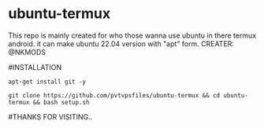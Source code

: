 # ubuntu-termux
This repo is mainly created for who those wanna use ubuntu in there termux android. it can make ubuntu 22.04 version with "apt" form.        CREATER: @NKMODS



#INSTALLATION
```
apt-get install git -y
```
```
git clone https://github.com/pvtvpsfiles/ubuntu-termux && cd ubuntu-termux && bash setup.sh
```


#THANKS FOR VISITING..
